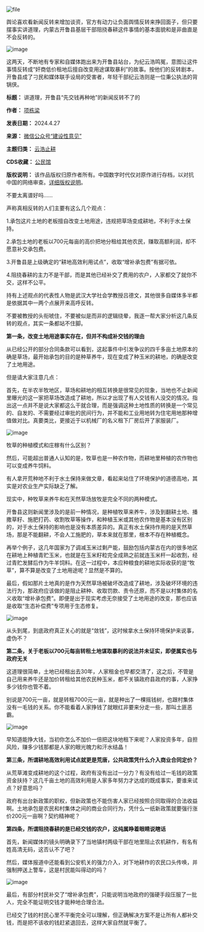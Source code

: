 ![file](https://chinadigitaltimes.net/chinese/files/2024/04/image-1714218902919.png)


舆论喜欢看新闻反转来增加谈资，官方有动力让负面舆情反转来挣回面子，但只要摆事实讲道理，内蒙古开鲁县基层干部阻挠春耕这件事情的基本面貌和是非曲直是不会反转的。


![image](https://chinadigitaltimes.net/chinese/files/2024/04/post-707329-662ce81ecf9de.)


这两天，不断地有专家和自媒体跑出来为开鲁县站台，为纪云浩鸣冤，意图让这件事情反转成“奸商低价租地后擅自改变用途谋取暴利”的故事。按他们的反转剧本，开鲁县成了刁民和媒体联手设局的受害者，年轻干部纪云浩则是一位秉公执法的背锅侠。




**标题：** 讲道理，开鲁县“先交钱再种地”的新闻反转不了的  

**作者：** [项栋梁](https://chinadigitaltimes.net/space/孙旭阳)  

**发表日期：** 2024.4.27  

**来源：** [微信公众号“建设性意见”](https://web.archive.org/web/https://mp.weixin.qq.com/s/6mEjdRVuxuegZGQaPItDMw)  

**主题归类：** [云浩止耕](https://chinadigitaltimes.net/space/云浩止耕)  

**CDS收藏：** [公民馆](https://chinadigitaltimes.net/space/%E5%85%AC%E6%B0%91%E9%A6%86)  

**版权说明：** 该作品版权归原作者所有。中国数字时代仅对原作进行存档，以对抗中国的网络审查。[详细版权说明](https://chinadigitaltimes.net/chinese/copyright)。


不要太离谱好吗……


声称真相反转的人们主要有这么几个观点：


1.承包这片土地的老板擅自改变土地用途，违规把草场变成耕地，不利于水土保持。


2.承包土地的老板以700元每亩的高价把地分租给其他农民，赚取高额利润，却不愿意补交承包费。


3.开鲁县是上级确定的“耕地高效利用试点”，收取“增补承包费”有据可依。


4.阻挠春耕的主力不是干部，而是其他已经补交了费用的农户，人家都交了就你不交，这样不公平。


持有上述观点的代表性人物是武汉大学社会学教授吕德文，其他很多自媒体多半都是依据其中一两个点展开来高呼反转。


不要被教授的头衔唬住，不要被似是而非的逻辑绕晕，我逐一帮大家分析这几条反转的观点，其实一条都站不住脚。


**第一条，改变土地用途事实存在，但并不构成补交钱的理由** 


从已经公开的部分合同条款可以看到，这起事件中引发争议的四千多亩土地原本的确是草场，最开始承包的目的是种草养牛，现在变成了种玉米的耕地，的确是改变了土地用途。


但是请大家注意几点：


首先，在半农半牧地区，草场和耕地的相互转换是很常见的现象，当地也不止新闻里曝光的这一家把草场改造成了耕地，所以才出现了有人交钱有人没交的情况。指出这一点并不是说大家都这么干就合理，而是强调这种土地性质的转换是一个常见的、自发的、不需要经过审批的民间行为，并不能和工业用地转为住宅用地那种增值做对比。真要类比，更接近于以机械厂的名义租下厂房后开了家服装厂。


![image](https://chinadigitaltimes.net/chinese/files/2024/04/post-707329-662ce81ed90ae.)


牧草的种植模式和庄稼有什么区别？


然后，可能超出普通人认知的是，牧草也是一种农作物，而耕地里种植的农作物也可以变成养牛饲料。


有人拿开荒种地不利于水土保持来做文章，看起来站住了环境保护的道德高地，其实是对农业生产实际缺乏了解。


现实中，种牧草来养牛和在天然草场放牧是完全不同的两种模式。


开鲁县这则新闻里涉及的是前一种情况，是种植牧草来养牛，涉及到翻耕土地、播撒草籽、施肥打药、收割牧草等操作，和种植玉米或其他农作物是基本没有区别的，对于水土保持的影响也是没有本质差异的。真正有水土保持作用的是天然草场，那是不能翻耕，不会人工施肥的，草本来就在那里，根本不存在种植概念。


再举个例子，这几年国家为了调减玉米过剩产能，鼓励包括内蒙古在内的很多地区在耕地上种植青贮玉米，也就是在玉米籽粒完全成熟之前就连玉米杆一起收割，经过青贮发酵后作为牛羊饲料。在这一过程中，本应种粮食的耕地实际收获的是“牧草”，算不算是改变了土地用途呢？显然是不算的。


最后，假如那片土地真的是作为天然草场被破坏改造成了耕地，涉及破坏环境的违法行为，那政府应该做的是阻止耕种、收取罚款、责令还原，而不是以村集体的名义收取“增补承包费”。即便是出于现实考虑无奈接受了土地用途的改变，那也应该是收取“生态补偿费”专项用于生态修复。


![image](https://chinadigitaltimes.net/chinese/files/2024/04/post-707329-662ce81ee161d.)


从头到尾，到底政府真正关心的就是“敛钱”，这时候拿水土保持环境保护来说事，虚伪不？


**第二条，关于老板以700元每亩转租土地谋取暴利的说法并未证实，即便属实也与政府无关** 


这道理很简单，土地已经租出去30年，人家租金也早都交清了，这之后，不管是自己用来养牛还是加价转租给其他农民种玉米，都不关镇政府县政府的事，人家挣多少钱你也管不着。


别说是700元一亩，就是转租7000元一亩，就是种出了一棵摇钱树，也跟村集体没有一毛钱的关系。你不能看着人家挣钱了就眼红非要来分走一些，那叫土匪恶霸。


![image](https://chinadigitaltimes.net/chinese/files/2024/04/post-707329-662ce81ee8a3d.)


早知道能挣大钱，当初你怎么不加价一倍把这块地租下来呢？人家投资多年，自担风险，赚多少钱那都是人家的眼光魄力和汗水结晶！


**第三条，所谓耕地高效利用试点就更是荒唐，公共政策凭什么介入商业合同定价？** 


从荒草滩变成耕地的这个过程，政府有没有出过一分力？有没有给过一毛钱的政策资金扶持？这几千亩土地的高效利用是人家多年努力才达成的既成事实，要谁来试点？好意思吗？


政府有出台新政策的职权，但新政策也不能伤害人家已经按照合同取得的合法收益啊。土地承包是农民和村集体之间的商业合同行为，凭什么一纸新政策就要强行涨价200元一亩啊？契约精神呢？


**第四条，所谓阻挠春耕的是已经交钱的农户，这纯属睁着眼睛说瞎话** 


首先，新闻媒体的镜头明确录下了当地镇村两级干部在地里阻止农机耕作，有名有姓高清无码，这否认不了吧？


然后，媒体报道中还能看到公安机关的强力介入，对下地耕作的农民口头传唤，并强制押送上警车，这是村民能叫得动的吗？


![image](https://chinadigitaltimes.net/chinese/files/2024/04/post-707329-662ce81ef0f5f.)


最后，有部分村民补交了“增补承包费”，只能说明当地政府的强硬手段压服了一批人，完全不能证明交钱才能种地合理合法。


已经交了钱的村民心里不平衡完全可以理解，但正确解决方案不是让所有人都补交钱，而是把不该收的钱赶紧退回去，这样大家自然就平衡了。

